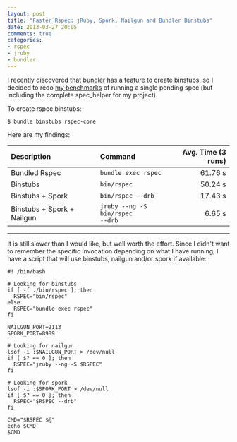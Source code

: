 ```yaml
---
layout: post
title: "Faster Rspec: jRuby, Spork, Nailgun and Bundler Binstubs"
date: 2013-03-27 20:05
comments: true
categories:
- rspec
- jruby
- bundler
---
```


I recently discovered that [bundler][1] has a feature to create binstubs, so I decided to redo [my benchmarks][2] of
running a single pending spec (but including the complete spec_helper for my project).

To create rspec binstubs:

```
$ bundle binstubs rspec-core
```

Here are my findings:

| Description                |  | Command                                    | Avg. Time (3 runs) |
|:---------------------------|:-|:-------------------------------------------|-------------------:|
| Bundled Rspec              |  | <code>bundle exec rspec</code>             |            61.76 s |
| Binstubs                   |  | <code>bin/rspec</code>                     |            50.24 s |
| Binstubs + Spork           |  | <code>bin/rspec --drb</code>               |            17.43 s |
| Binstubs + Spork + Nailgun |  | <code>jruby --ng -S bin/rspec --drb</code> |             6.65 s |

---

It is still slower than I would like, but well worth the effort. Since I didn't want to remember the specific invocation depending on what I have running, I have a script that will use binstubs, nailgun and/or spork if available:

```shell
#! /bin/bash

# Looking for binstubs
if [ -f ./bin/rspec ]; then
  RSPEC="bin/rspec"
else
  RSPEC="bundle exec rspec"
fi

NAILGUN_PORT=2113
SPORK_PORT=8989

# Looking for nailgun
lsof -i :$NAILGUN_PORT > /dev/null
if [ $? == 0 ]; then
  RSPEC="jruby --ng -S $RSPEC"
fi

# Looking for spork
lsof -i :$SPORK_PORT > /dev/null
if [ $? == 0 ]; then
  RSPEC="$RSPEC --drb"
fi

CMD="$RSPEC $@"
echo $CMD
$CMD
```

[1]: http://gembundler.com/
[2]: /blog/2012/10/02/faster-rspec-jruby/
